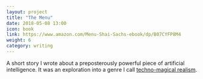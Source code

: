 ```yaml
---
layout: project
title: "The Menu"
date: 2018-05-08 13:00
icon: book
link: https://www.amazon.com/Menu-Shai-Sachs-ebook/dp/B07CYFP8M4
weight: 6
category: writing
---
```


A short story I wrote about a preposterously powerful piece of artificial intelligence. It was an exploration into a genre I call [techno-magical realism](https://shaisachs.github.io/2018/05/05/the-menu.html).